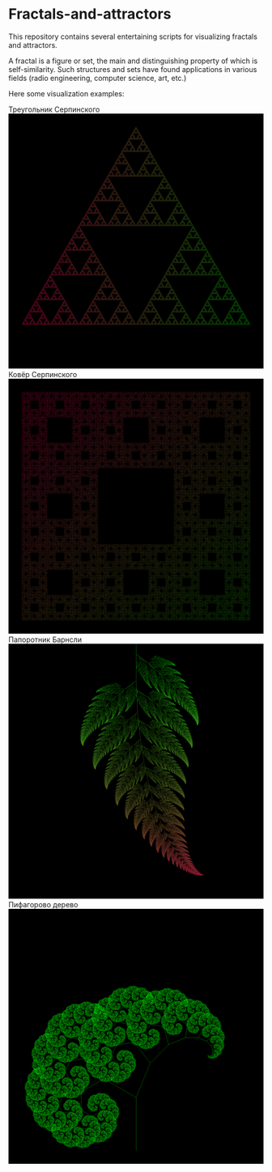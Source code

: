 # Fractals-and-attractors
 This repository contains several entertaining scripts for visualizing fractals and attractors.
 
 A fractal is a figure or set, the main and distinguishing property of which is self-similarity. Such structures and sets have found applications in various fields (radio engineering, computer science, art, etc.)
 
  Here some visualization examples:
  
  Треугольник Серпинского
 ![there must be a fractal](https://github.com/Kyrylo-Kotelevets/Fractals-and-attractors/blob/master/Треугольник_Серпинского.png)
 Ковёр Серпинского
 ![there must be a fractal](https://github.com/Kyrylo-Kotelevets/Fractals-and-attractors/blob/master/Ковёр_Серпинского.png)
 Папоротник Барнсли
 ![there must be a fractal](https://github.com/Kyrylo-Kotelevets/Fractals-and-attractors/blob/master/Папоротник_Барнсли.png)
 Пифагорово дерево
 ![there must be a fractal](https://github.com/Kyrylo-Kotelevets/Fractals-and-attractors/blob/master/Пифагорово_дерево.png)
